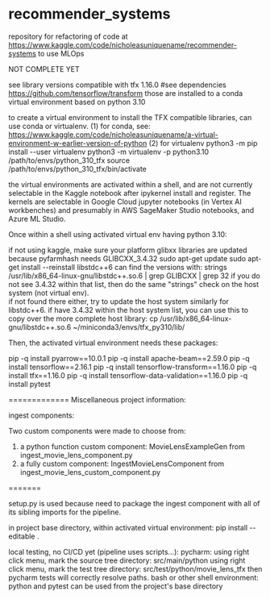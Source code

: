 # recommender_systems
repository for refactoring of code at https://www.kaggle.com/code/nicholeasuniquename/recommender-systems to use MLOps

NOT COMPLETE YET


see library versions compatible with tfx 1.16.0
#see dependencies https://github.com/tensorflow/transform
those are installed to a conda virtual environment based on python 3.10

to create a virtual environment to install the TFX compatible
libraries, can use conda or virtualenv.
(1) for conda, 
  see: https://www.kaggle.com/code/nicholeasuniquename/a-virtual-environment-w-earlier-version-of-python
(2) for virtualenv
  python3 -m pip install --user virtualenv
  python3 -m virtualenv -p python3.10 /path/to/envs/python_310_tfx
  source /path/to/envs/python_310_tfx/bin/activate
  
the virtual environments are activated within a shell, and are not
currently selectable in the Kaggle notebook 
after ipykernel install and register.  The kernels are selectable
in Google Cloud jupyter notebooks (in Vertex AI workbenches)
and presumably in AWS SageMaker Studio notebooks, and Azure ML Studio.

Once within a shell using activated virtual env having python 3.10:

if not using kaggle, make sure your platform glibxx libraries are
updated because pyfarmhash needs GLIBCXX_3.4.32
    sudo apt-get update
    sudo apt-get install --reinstall libstdc++6
can find the versions with:
    strings /usr/lib/x86_64-linux-gnu/libstdc++.so.6 | grep GLIBCXX | grep 32
if you do not see 3.4.32 within that list, then do the same "strings" check
on the host system (not virtual env).  
if not found there either, try to update the host system similarly for 
libstdc++6.
if have 3.4.32 within the host system list, you can use this to copy over
the more complete host library:
   cp /usr/lib/x86_64-linux-gnu/libstdc++.so.6 ~/miniconda3/envs/tfx_py310/lib/

Then, the activated virtual environment needs these packages:

pip -q install pyarrow==10.0.1
pip -q install apache-beam==2.59.0
pip -q install tensorflow==2.16.1
pip -q install tensorflow-transform==1.16.0
pip -q install tfx==1.16.0
pip -q install tensorflow-data-validation==1.16.0
pip -q install pytest

============= 
Miscellaneous project information:

ingest components:

  Two custom components were made to choose from:
  1) a python function custom component:
    MovieLensExampleGen from ingest_movie_lens_component.py
  2) a fully custom component:
    IngestMovieLensComponent from ingest_movie_lens_custom_component.py

=======

setup.py is used because need to package the ingest component with
all of its sibling imports for the pipeline.

in project base directory, within activated virtual environment:
  pip install --editable . 

local testing, no CI/CD yet (pipeline uses scripts...):
  pycharm:
    using right click menu, mark the source tree directory:
      src/main/python
    using right click menu, mark the test tree directory:
      src/test/python/movie_lens_tfx
    then pycharm tests will correctly resolve paths.
  bash or other shell environment:
    python and pytest can be used from the project's base
    directory
  
